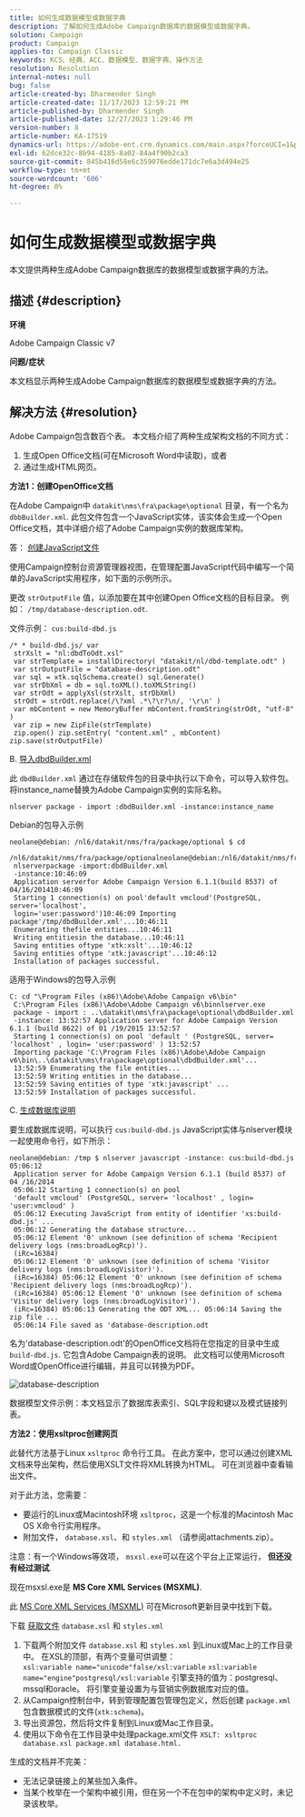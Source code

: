 ```yaml
---
title: 如何生成数据模型或数据字典
description: 了解如何生成Adobe Campaign数据库的数据模型或数据字典。
solution: Campaign
product: Campaign
applies-to: Campaign Classic
keywords: KCS、经典、ACC、数据模型、数据字典、操作方法
resolution: Resolution
internal-notes: null
bug: false
article-created-by: Dharmender Singh
article-created-date: 11/17/2023 12:59:21 PM
article-published-by: Dharmender Singh
article-published-date: 12/27/2023 1:29:46 PM
version-number: 8
article-number: KA-17519
dynamics-url: https://adobe-ent.crm.dynamics.com/main.aspx?forceUCI=1&pagetype=entityrecord&etn=knowledgearticle&id=9e036b1c-4985-ee11-8179-6045bd0063aa
exl-id: 62dce32c-8b94-4185-8a02-84a4f90b2ca3
source-git-commit: 845b416d58e6c359076edde171dc7e6a3d494e25
workflow-type: tm+mt
source-wordcount: '606'
ht-degree: 0%

---
```


# 如何生成数据模型或数据字典


本文提供两种生成Adobe Campaign数据库的数据模型或数据字典的方法。

## 描述 {#description}


<b>环境</b>

Adobe Campaign Classic v7

<b>问题/症状</b>

本文档显示两种生成Adobe Campaign数据库的数据模型或数据字典的方法。


## 解决方法 {#resolution}


Adobe Campaign包含数百个表。 本文档介绍了两种生成架构文档的不同方式：

1. 生成Open Office文档(可在Microsoft Word中读取)，或者
2. 通过生成HTML网页。


<b>方法1：创建OpenOffice文档</b>

在Adobe Campaign中 `datakit\nms\fra\package\optional` 目录，有一个名为 `dbbBuilder.xml`. 此包文件包含一个JavaScript实体，该实体会生成一个Open Office文档，其中详细介绍了Adobe Campaign实例的数据库架构。

答： <u>创建JavaScript文件</u>

使用Campaign控制台资源管理器视图，在管理配置JavaScript代码中编写一个简单的JavaScript实用程序，如下面的示例所示。

更改 `strOutputFile` 值，以添加要在其中创建Open Office文档的目标目录。 例如： `/tmp/database-description.odt`.

文件示例： `cus:build-dbd.js`


```
/* * build-dbd.js/ var
 strXslt = "nl:dbdToOdt.xsl"
 var strTemplate = installDirectory( "datakit/nl/dbd-template.odt" )
 var strOutputFile = "database-description.odt"
 var sql = xtk.sqlSchema.create() sql.Generate()
 var strDbXml = db = sql.toXML().toXMLString()
 var strOdt = applyXsl(strXslt, strDbXml)
 strOdt = strOdt.replace(/\?xml .*\?\r?\n/, '\r\n' )
 var mbContent = new MemoryBuffer mbContent.fromString(strOdt, "utf-8" )
 var zip = new ZipFile(strTemplate)
 zip.open() zip.setEntry( "content.xml" , mbContent) zip.save(strOutputFile)
```


B. <u>导入dbdBuilder.xml</u>

此 `dbdBuilder.xml` 通过在存储软件包的目录中执行以下命令，可以导入软件包。 将instance_name替换为Adobe Campaign实例的实际名称。

`nlserver package - import :dbdBuilder.xml -instance:instance_name`

Debian的包导入示例


```
neolane@debian: /nl6/datakit/nms/fra/package/optional $ cd
 /nl6/datakit/nms/fra/package/optionalneolane@debian:/nl6/datakit/nms/fra/package/optional$
 nlserverpackage -import:dbdBuilder.xml
 -instance:10:46:09
 Application serverfor Adobe Campaign Version 6.1.1(build 8537) of 04/16/201410:46:09
 Starting 1 connection(s) on pool'default vmcloud'(PostgreSQL, server='localhost',
 login='user:password')10:46:09 Importing package'/tmp/dbdBuilder.xml'...10:46:11
 Enumerating thefile entities...10:46:11
 Writing entitiesin the database...10:46:11
 Saving entities oftype 'xtk:xslt'...10:46:12
 Saving entities oftype 'xtk:javascript'...10:46:12
 Installation of packages successful.
```


适用于Windows的包导入示例


```
C: cd "\Program Files (x86)\Adobe\Adobe Campaign v6\bin"
 C:\Program Files (x86)\Adobe\Adobe Campaign v6\binnlserver.exe
 package - import : ..\datakit\nms\fra\package\optional\dbdBuilder.xml
 -instance: 13:52:57 Application server for Adobe Campaign Version 6.1.1 (build 8622) of 01 /19/2015 13:52:57
 Starting 1 connection(s) on pool 'default ' (PostgreSQL, server= 'localhost' , login= 'user:password' ) 13:52:57
 Importing package 'C:\Program Files (x86)\Adobe\Adobe Campaign v6\bin\..\datakit\nms\fra\package\optional\dbdBuilder.xml'...
 13:52:59 Enumerating the file entities...
 13:52:59 Writing entities in the database...
 13:52:59 Saving entities of type 'xtk:javascript' ...
 13:52:59 Installation of packages successful.
```


C. <u>生成数据库说明</u>

要生成数据库说明，可以执行 `cus:build-dbd.js` JavaScript实体与nlserver模块一起使用命令行，如下所示：


```
neolane@debian: /tmp $ nlserver javascript -instance: cus:build-dbd.js 05:06:12
 Application server for Adobe Campaign Version 6.1.1 (build 8537) of 04 /16/2014
 05:06:12 Starting 1 connection(s) on pool
 'default vmcloud' (PostgreSQL, server= 'localhost' , login= 'user:vmcloud' )
 05:06:12 Executing JavaScript from entity of identifier 'xs:build-dbd.js' ...
 05:06:12 Generating the database structure...
 05:06:12 Element '0' unknown (see definition of schema 'Recipient delivery logs (nms:broadLogRcp)').
 (iRc=16384)
 05:06:12 Element '0' unknown (see definition of schema 'Visitor delivery logs (nms:broadLogVisitor)').
 (iRc=16384) 05:06:12 Element '0' unknown (see definition of schema 'Recipient delivery logs (nms:broadLogRcp)').
 (iRc=16384) 05:06:12 Element '0' unknown (see definition of schema 'Visitor delivery logs (nms:broadLogVisitor)').
 (iRc=16384) 05:06:13 Generating the ODT XML... 05:06:14 Saving the zip file ...
 05:06:14 File saved as 'database-description.odt
```


名为&#39;database-description.odt&#39;的OpenOffice文档将在您指定的目录中生成 `build-dbd.js`. 它包含Adobe Campaign表的说明。 此文档可以使用Microsoft Word或OpenOffice进行编辑，并且可以转换为PDF。

![database-description](https://helpx.adobe.com/content/dam/help/en/campaign/kb/generate-data-model/jcr%3acontent/main-pars/image/database-description.gif "database-description")

数据模型文件示例：本文档显示了数据库表索引、SQL字段和键以及模式链接列表。

<b>方法2：使用xsltproc创建网页</b>

此替代方法基于Linux `xsltproc` 命令行工具。 在此方案中，您可以通过创建XML文档来导出架构，然后使用XSLT文件将XML转换为HTML。 可在浏览器中查看输出文件。

对于此方法，您需要：

- 要运行的Linux或Macintosh环境 `xsltproc`，这是一个标准的Macintosh Mac OS X命令行实用程序。
- 附加文件， `database.xsl`、和 `styles.xml` （请参阅attachments.zip）。


注意：有一个Windows等效项， `msxsl.exe`可以在这个平台上正常运行， <b>但还没有经过测试</b>.

现在msxsl.exe是 <b>MS Core XML Services (MSXML)</b>.

此 [MS Core XML Services (MSXML)](https://www.catalog.update.microsoft.com/Search.aspx?q=Microsoft%20Core%20XML%20Services%20%28MSXML%29%204.0) 可在Microsoft更新目录中找到下载。

下载
[获取文件](https://helpx.adobe.com/content/dam/help/en/campaign/kb/generate-data-model/jcr:content/main-pars/download_123504941/attachments.zip "attachments.zip")
`database.xsl` 和 `styles.xml`

1. 下载两个附加文件 `database.xsl` 和 `styles.xml` 到Linux或Mac上的工作目录中。 在XSL的顶部，有两个变量可供调整：<br>    `xsl:variable name="unicode"false/xsl:variable`
   `xsl:variable name="engine"postgresql/xsl:variable`
引擎支持的值为：postgresql、mssql和oracle。 将引擎变量设置为与营销实例数据库对应的值。
2. 从Campaign控制台中，转到管理配置包管理包定义，然后创建 `package.xml` 包含数据模式的文件(`xtk:schema`)。
3. 导出资源包，然后将文件复制到Linux或Mac工作目录。
4. 使用以下命令在工作目录中处理package.xml文件 `XSLT: xsltproc database.xsl package.xml database.html.`


生成的文档并不完美：

- 无法记录链接上的某些加入条件。
- 当某个枚举在一个架构中被引用，但在另一个不在包中的架构中定义时，未记录该枚举。
